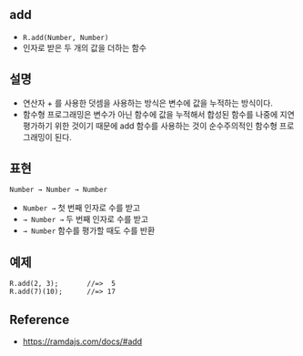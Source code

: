 ## add
- `R.add(Number, Number)`
- 인자로 받은 두 개의 값을 더하는 함수

## 설명
- 연산자 + 를 사용한 덧셈을 사용하는 방식은 변수에 값을 누적하는 방식이다.
- 함수형 프로그래밍은 변수가 아닌 함수에 값을 누적해서 합성된 함수를 나중에 지연평가하기 위한 것이기 때문에 add 함수를 사용하는 것이 순수주의적인 함수형 프로그래밍이 된다.

## 표현
```
Number → Number → Number
```
- `Number →` 첫 번째 인자로 수를 받고
- `→ Number →` 두 번째 인자로 수를 받고
- `→ Number` 함수를 평가할 때도 수를 반환

## 예제
```
R.add(2, 3);       //=>  5
R.add(7)(10);      //=> 17
```

## Reference
- https://ramdajs.com/docs/#add

